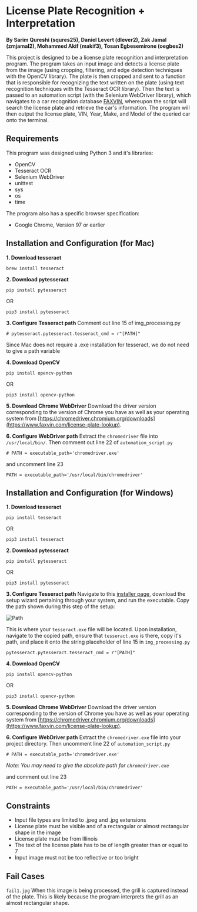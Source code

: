 
# License Plate Recognition + Interpretation

**By Sarim Qureshi (squres25), Daniel Levert (dlever2), Zak Jamal (zmjamal2), Mohammed Akif (makif3), Tosan Egbesemirone (oegbes2)**

This project is designed to be a license plate recognition and interpretation program. The program takes an input image and detects a license plate from the image (using cropping, filtering, and edge detection techniques with the OpenCV library). The plate is then cropped and sent to a function that is responsible for recognizing the text written on the plate (using text recognition techniques with the Tesseract OCR library). Then the text is passed to an automation script (with the Selenium WebDriver library), which navigates to a car recognition database [FAXVIN](https://www.faxvin.com/license-plate-lookup), whereupon the script will search the license plate and retrieve the car's information. The program will then output the license plate, VIN, Year, Make, and Model of the queried car onto the terminal.

## Requirements
This program was designed using Python 3 and it's libraries:
 - OpenCV
 - Tesseract OCR
 - Selenium WebDriver
 - unittest
 - sys
 - os
 - time

The program also has a specific browser specification:

 - Google Chrome, Version 97 or earlier

## Installation and Configuration (for Mac)

 **1. Download tesseract**
```
brew install tesseract
```
	
 **2. Download pytesseract**
```
pip install pytesseract
```
OR
```
pip3 install pytesseract
```
	
 **3. Configure Tesseract path**
Comment out line 15 of img_processing.py
```
# pytesseract.pytesseract.tesseract_cmd = r"[PATH]"
```
Since Mac does not require a .exe installation for tesseract, we do not need to give a path variable
	
 **4. Download OpenCV**
```
pip install opencv-python
```
OR
```
pip3 install opencv-python
```

 **5. Download Chrome WebDriver**
Download the driver version corresponding to the version of Chrome you have as well as your operating system from [https://chromedriver.chromium.org/downloads](https://www.faxvin.com/license-plate-lookup).

 **6. Configure WebDriver path**
Extract the `chromedriver` file into `/usr/local/bin/`. Then comment out line 22 of `automation_script.py`
```
# PATH = executable_path='chromedriver.exe'
```
and uncomment line 23
```
PATH = executable_path='/usr/local/bin/chromedriver'
```

## Installation and Configuration (for Windows)

 **1. Download tesseract**
```
pip install tesseract
```
OR
```
pip3 install tesseract
```

 **2. Download pytesseract**
```
pip install pytesseract
```
OR
```
pip3 install pytesseract
```
	
 **3. Configure Tesseract path**
Navigate to this [installer page](https://github.com/UB-Mannheim/tesseract/wiki), download the setup wizard pertaining through your system, and run the executable. Copy the path shown during this step of the setup:

![Path](https://i.ibb.co/2WjmDWN/install.png)

This is where your `tesseract.exe` file will be located. Upon installation, navigate to the copied path, ensure that `tesseract.exe` is there, copy it's path, and place it onto the string placeholder of line 15 in `img_processing.py`

```
pytesseract.pytesseract.tesseract_cmd = r"[PATH]"
```
	
 **4. Download OpenCV**
```
pip install opencv-python
```
OR
```
pip3 install opencv-python
```

 **5. Download Chrome WebDriver**
Download the driver version corresponding to the version of Chrome you have as well as your operating system from [https://chromedriver.chromium.org/downloads](https://www.faxvin.com/license-plate-lookup).

 **6. Configure WebDriver path**
Extract the `chromedriver.exe` file into your project directory. Then uncomment line 22 of `automation_script.py`
```
# PATH = executable_path='chromedriver.exe'
```
*Note: You may need to give the absolute path for `chromedriver.exe`*

and comment out line 23
```
PATH = executable_path='/usr/local/bin/chromedriver'
```

## Constraints

-   Input file types are limited to .jpeg and .jpg extensions
-   License plate must be visible and of a rectangular or almost rectangular shape in the image
-   License plate must be from Illinois
-   The text of the license plate has to be of length greater than or equal to 7
-   Input image must not be too reflective or too bright

## Fail Cases
`fail1.jpg` When this image is being processed, the grill is captured instead of the plate. This is likely because the program interprets the grill as an almost rectangular shape.
